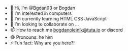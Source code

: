 - 👋 Hi, I’m @Bgdan03 or Bogdan 
- 👀 I’m interested in computers 
- 🌱 I’m currently learning HTML CSS JavaScript 
- 💞️ I’m looking to collaborate on ...
- 📫 How to reach me bogdanoleinik@tuta.io or discord 
- 😄 Pronouns: he him 
- ⚡ Fun fact: Why are you here?!


